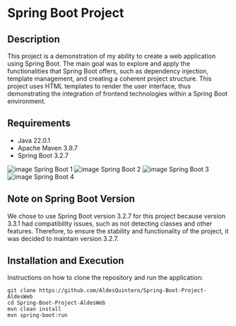 # Spring Boot Project

## Description
This project is a demonstration of my ability to create a web application using Spring Boot. The main goal was to explore and apply the functionalities that Spring Boot offers, such as dependency injection, template management, and creating a coherent project structure. This project uses HTML templates to render the user interface, thus demonstrating the integration of frontend technologies within a Spring Boot environment.

## Requirements
- Java 22.0.1
- Apache Maven 3.9.7
- Spring Boot 3.2.7


![image Spring Boot 1](https://github.com/AldesQuintero/Spring-Boot-Project-Aldesweb/blob/56f745d949ac8e33b0f7465ceab43beb95b2509d/Images/Captura%20de%20pantalla%202024-07-07%20033119.png)
![image Spring Boot 2](https://github.com/AldesQuintero/Spring-Boot-Project-Aldesweb/blob/56f745d949ac8e33b0f7465ceab43beb95b2509d/Images/Captura%20de%20pantalla%202024-07-07%20033329.png)
![image Spring Boot 3](https://github.com/AldesQuintero/Spring-Boot-Project-Aldesweb/blob/56f745d949ac8e33b0f7465ceab43beb95b2509d/Images/Captura%20de%20pantalla%202024-07-07%20033407.png)
![image Spring Boot 4](https://github.com/AldesQuintero/Spring-Boot-Project-Aldesweb/blob/56f745d949ac8e33b0f7465ceab43beb95b2509d/Images/Captura%20de%20pantalla%202024-07-07%20033501.png)


## Note on Spring Boot Version
We chose to use Spring Boot version 3.2.7 for this project because version 3.3.1 had compatibility issues, such as not detecting classes and other features. Therefore, to ensure the stability and functionality of the project, it was decided to maintain version 3.2.7.

## Installation and Execution
Instructions on how to clone the repository and run the application:
```shell
git clone https://github.com/AldesQuintero/Spring-Boot-Project-AldesWeb
cd Spring-Boot-Project-AldesWeb
mvn clean install
mvn spring-boot:run
